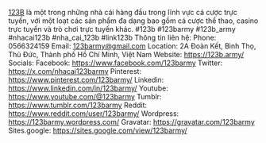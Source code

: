 <a href="https://123b.army/">123B</a> là một trong những nhà cái hàng đầu trong lĩnh vực cá cược trực tuyến, với một loạt các sản phẩm đa dạng bao gồm cá cược thể thao, casino trực tuyến và trò chơi trực tuyến khác.
#123b #123barmy #123b_army #nhacai123b #nha_cai_123b #link123b
Thông tin liên hệ:
Phone: 0566324159
Email: 123barmy@gmail.com
Location: 2A Đoàn Kết, Bình Thọ, Thủ Đức, Thành phố Hồ Chí Minh, Việt Nam
Website: <a href="https://123b.army/">https://123b.army/</a>
Socials:
Facebook: <a href="https://www.facebook.com/123barmy">https://www.facebook.com/123barmy</a>
Twitter: <a href="https://x.com/nhacai123barmy">https://x.com/nhacai123barmy</a>
Pinterest: <a href="https://www.pinterest.com/123barmy/">https://www.pinterest.com/123barmy/</a>
Linkedin: <a href="https://www.linkedin.com/in/123barmy/">https://www.linkedin.com/in/123barmy/</a>
Youtube: <a href="https://www.youtube.com/@123barmy">https://www.youtube.com/@123barmy</a>
Tumblr: <a href="https://www.tumblr.com/123barmy">https://www.tumblr.com/123barmy</a>
Reddit: <a href="https://www.reddit.com/user/123barmy/">https://www.reddit.com/user/123barmy/</a>
Wordpress: <a href="https://123barmy.wordpress.com/">https://123barmy.wordpress.com/</a>
Gravatar: <a href="https://gravatar.com/123barmy">https://gravatar.com/123barmy</a>
Sites.google: <a href="https://sites.google.com/view/123barmy/">https://sites.google.com/view/123barmy/</a>